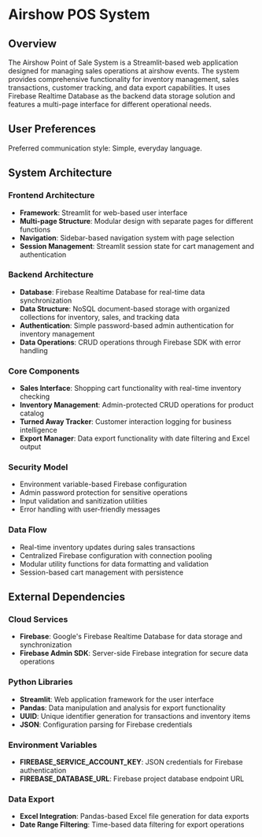 # Airshow POS System

## Overview

The Airshow Point of Sale System is a Streamlit-based web application designed for managing sales operations at airshow events. The system provides comprehensive functionality for inventory management, sales transactions, customer tracking, and data export capabilities. It uses Firebase Realtime Database as the backend data storage solution and features a multi-page interface for different operational needs.

## User Preferences

Preferred communication style: Simple, everyday language.

## System Architecture

### Frontend Architecture
- **Framework**: Streamlit for web-based user interface
- **Multi-page Structure**: Modular design with separate pages for different functions
- **Navigation**: Sidebar-based navigation system with page selection
- **Session Management**: Streamlit session state for cart management and authentication

### Backend Architecture
- **Database**: Firebase Realtime Database for real-time data synchronization
- **Data Structure**: NoSQL document-based storage with organized collections for inventory, sales, and tracking data
- **Authentication**: Simple password-based admin authentication for inventory management
- **Data Operations**: CRUD operations through Firebase SDK with error handling

### Core Components
- **Sales Interface**: Shopping cart functionality with real-time inventory checking
- **Inventory Management**: Admin-protected CRUD operations for product catalog
- **Turned Away Tracker**: Customer interaction logging for business intelligence
- **Export Manager**: Data export functionality with date filtering and Excel output

### Security Model
- Environment variable-based Firebase configuration
- Admin password protection for sensitive operations
- Input validation and sanitization utilities
- Error handling with user-friendly messages

### Data Flow
- Real-time inventory updates during sales transactions
- Centralized Firebase configuration with connection pooling
- Modular utility functions for data formatting and validation
- Session-based cart management with persistence

## External Dependencies

### Cloud Services
- **Firebase**: Google's Firebase Realtime Database for data storage and synchronization
- **Firebase Admin SDK**: Server-side Firebase integration for secure data operations

### Python Libraries
- **Streamlit**: Web application framework for the user interface
- **Pandas**: Data manipulation and analysis for export functionality
- **UUID**: Unique identifier generation for transactions and inventory items
- **JSON**: Configuration parsing for Firebase credentials

### Environment Variables
- **FIREBASE_SERVICE_ACCOUNT_KEY**: JSON credentials for Firebase authentication
- **FIREBASE_DATABASE_URL**: Firebase project database endpoint URL

### Data Export
- **Excel Integration**: Pandas-based Excel file generation for data exports
- **Date Range Filtering**: Time-based data filtering for export operations